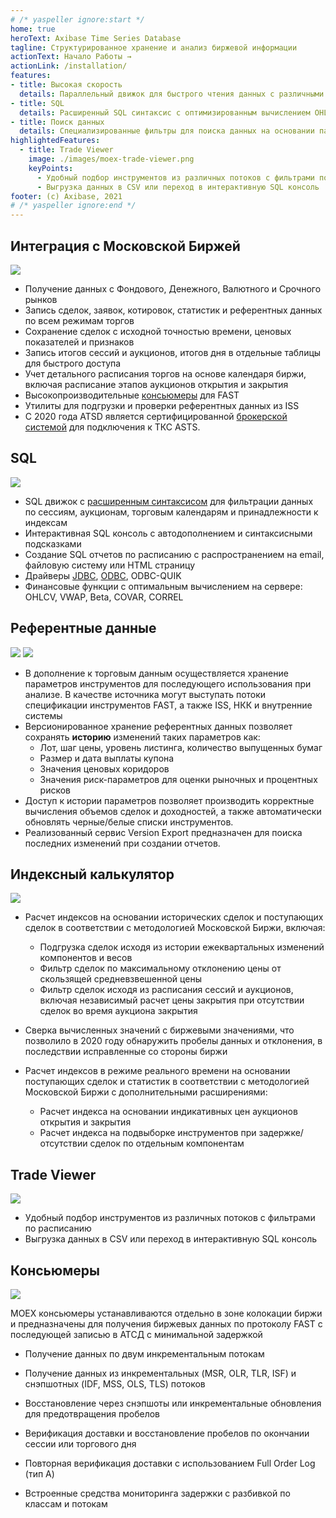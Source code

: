 ```yaml
---
# /* yaspeller ignore:start */
home: true
heroText: Axibase Time Series Database
tagline: Структурированное хранение и анализ биржевой информации
actionText: Начало Работы →
actionLink: /installation/
features:
- title: Высокая скорость
  details: Параллельный движок для быстрого чтения данных с различными критериями поиска
- title: SQL
  details: Расширенный SQL синтаксис с оптимизированным вычислением OHLCV агрегатов и средневзвешенных цен
- title: Поиск данных
  details: Специализированные фильтры для поиска данных на основании параметров инструментов, торгового расписания и индексных компонентов
highlightedFeatures:
  - title: Trade Viewer
    image: ./images/moex-trade-viewer.png
    keyPoints:
      - Удобный подбор инструментов из различных потоков с фильтрами по расписанию
      - Выгрузка данных в CSV или переход в интерактивную SQL консоль
footer: (c) Axibase, 2021
# /* yaspeller ignore:end */
---
```

<!-- markdownlint-disable MD002 MD041 MD012 -->
<article class="feature-highlight">

## Интеграция с Московской Биржей

<div class="feature-images">

![](./images/moex-tqbr-schedule.png) <!-- yaspeller ignore -->

</div>

* Получение данных с Фондового, Денежного, Валютного и Срочного рынков
* Запись сделок, заявок, котировок, статистик и референтных данных по всем режимам торгов
* Сохранение сделок с исходной точностью времени, ценовых показателей и признаков
* Запись итогов сессий и аукционов, итогов дня в отдельные таблицы для быстрого доступа
* Учет детального расписания торгов на основе календаря биржи, включая расписание этапов аукционов открытия и закрытия
* Высокопроизводительные [консьюмеры](#консьюмеры) для FAST
* Утилиты для подгрузки и проверки референтных данных из ISS
* С 2020 года ATSD является сертифицированной [брокерской системой](https://www.moex.com/a1198) для подключения к ТКС ASTS. <!-- yaspeller ignore -->

</article>
<article class="feature-highlight">

## SQL

<div class="feature-images">

![](./images/auto-complete-class.png)

</div>

* SQL движок с [расширенным синтаксисом](../sql.md) для фильтрации данных по сессиям, аукционам, торговым календарям и принадлежности к индексам <!-- yaspeller ignore -->
* Интерактивная SQL консоль с автодополнением и синтаксисными подсказками
* Создание SQL отчетов по расписанию с распространением на email, файловую систему или HTML страницу
* Драйверы [JDBC](https://github.com/axibase/atsd-jdbc), [ODBC](https://github.com/axibase/atsd-odbc), ODBC-QUIK
* Финансовые функции с оптимальным вычислением на сервере: OHLCV, VWAP, Beta, COVAR, CORREL

</article>
<article class="feature-highlight">

## Референтные данные

<div class="feature-images">

![](./images/trade_instrument_editor_sm.png) <!-- yaspeller ignore -->
![](./images/moex-version-bonds.png) <!-- yaspeller ignore -->

</div>

* В дополнение к торговым данным осуществляется хранение параметров инструментов для последующего использования при анализе. В качестве источника могут выступать потоки спецификации инструментов FAST, а также ISS, НКК и внутренние системы
* Версионированное хранение референтных данных позволяет сохранять **историю** изменений таких параметров как:
  * Лот, шаг цены, уровень листинга, количество выпущенных бумаг
  * Размер и дата выплаты купона
  * Значения ценовых коридоров
  * Значения риск-параметров для оценки рыночных и процентных рисков
* Доступ к истории параметров позволяет производить корректные вычисления объемов сделок и доходностей, а также автоматически обновлять черные/белые списки инструментов.
* Реализованный сервис Version Export предназначен для поиска последних изменений при создании отчетов.

</article>
<article class="feature-highlight">

## Индексный калькулятор

<div class="feature-images">

![](./images/moex-index.png) <!-- yaspeller ignore -->

</div>

* Расчет индексов на основании исторических сделок и поступающих сделок в соответствии с методологией Московской Биржи, включая:

  * Подгрузка сделок исходя из истории ежеквартальных изменений компонентов и весов
  * Фильтр сделок по максимальному отклонению цены от скользящей средневзвешенной цены
  * Фильтр сделок исходя из расписания сессий и аукционов, включая независимый расчет цены закрытия при отсутствии сделок во время аукциона закрытия


* Сверка вычисленных значений с биржевыми значениями, что позволило в 2020 году обнаружить пробелы данных и отклонения, в последствии исправленные со стороны биржи
* Расчет индексов в режиме реального времени на основании поступающих сделок и статистик в соответствии с методологией Московской Биржи с дополнительными расширениями:
  * Расчет индекса на основании индикативных цен аукционов открытия и закрытия
  * Расчет индекса на подвыборке инструментов при задержке/отсутствии сделок по отдельным компонентам

</article>
<article class="feature-highlight">

## Trade Viewer

<div class="feature-images">

![](./images/moex-trade-viewer.png) <!-- yaspeller ignore -->

</div>

* Удобный подбор инструментов из различных потоков с фильтрами по расписанию
* Выгрузка данных в CSV или переход в интерактивную SQL консоль


</article>
<article class="feature-highlight">

## Консьюмеры

<div class="feature-images">

![](./images/moex-latency.png) <!-- yaspeller ignore -->

</div>

MOEX консьюмеры устанавливаются отдельно в зоне колокации биржи и предназначены для получения биржевых данных по протоколу FAST с последующей записью в АТСД с минимальной задержкой

* Получение данных по двум инкрементальным потокам
* Получение данных из инкрементальных (MSR, OLR, TLR, ISF) и снэпшотных (IDF, MSS, OLS, TLS) потоков
* Восстановление через снэпшоты или инкрементальные обновления для предотвращения пробелов
* Верификация доставки и восстановление пробелов по окончании сессии или торгового дня


* Повторная верификация доставки с использованием Full Order Log (тип А)
* Встроенные средства мониторинга задержки с разбивкой по классам и потокам

</article>
